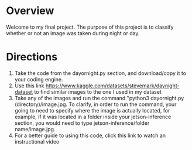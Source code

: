 # Overview
Welcome to my final project. The purpose of this project is to classify whether or not an image was taken during night or day.

# Directions
1. Take the code from the dayornight.py section, and download/copy it to your coding engine. 
2. Use this link https://www.kaggle.com/datasets/stevemark/daynight-dataset to find similar images to the one I used in my dataset
3. Take any of the images and run the command "python3 dayornight.py (directory)/image.jpg. To clarify, in order to run the command, your going to need to specify where the image is actually located, for example, if it was located in a folder inside your jetson-inference section, you would need to type jetson-inference/folder name/image.jpg.
4. For a better guide to using this code, click this link to watch an instructional video

# 
